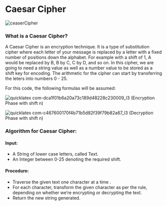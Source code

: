 # Caesar Cipher

![ceaserCipher](https://user-images.githubusercontent.com/57579907/211664824-bb4d4eea-89fb-40d7-a2fb-eaf70d61b4d5.png)


### What is a Caesar Cipher?

A Caesar Cipher is an encryption technique. It is a type of substitution cipher where each letter of your message is replaced by a letter with a fixed number of
positions down the alphabet. For example with a shift of 1, A would be replaced by B, B by C, C by D, and so on. In this cipher, we are going to need a string value
as well as a number value to be stored as a shift key for encoding. The arithmetic for the cipher can start by transferring the leters into numbers 0 - 25. 

For this code, the following formulas will be assumed:

![quicklatex com-dca1f01b6a20a73c189d48228c230009_l3](https://user-images.githubusercontent.com/57579907/211665151-0883ed21-85b8-4635-aa84-b5b71abb5e13.svg)
(Encryption Phase with shift n)

![quicklatex com-c467600170f4b71b5d82f39f79b82a67_l3](https://user-images.githubusercontent.com/57579907/211665183-be60fb25-0f07-4e65-9fd8-e0fd0fc94363.svg)
(Decryption Phase with shift n)


### Algorithm for Caesar Cipher: 
#### Input: 
* A String of lower case letters, called Text.
* An Integer between 0-25 denoting the required shift.

#### Procedure: 
* Traverse the given text one character at a time .
* For each character, transform the given character as per the rule, depending on whether we’re encrypting or decrypting the text.
* Return the new string generated.
